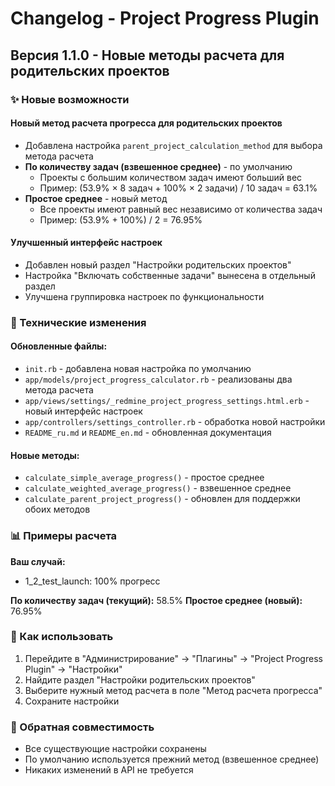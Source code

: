 # Changelog - Project Progress Plugin

## Версия 1.1.0 - Новые методы расчета для родительских проектов

### ✨ Новые возможности

#### **Новый метод расчета прогресса для родительских проектов**
- Добавлена настройка `parent_project_calculation_method` для выбора метода расчета
- **По количеству задач (взвешенное среднее)** - по умолчанию
  - Проекты с большим количеством задач имеют больший вес
  - Пример: (53.9% × 8 задач + 100% × 2 задачи) / 10 задач = 63.1%
- **Простое среднее** - новый метод
  - Все проекты имеют равный вес независимо от количества задач  
  - Пример: (53.9% + 100%) / 2 = 76.95%

#### **Улучшенный интерфейс настроек**
- Добавлен новый раздел "Настройки родительских проектов"
- Настройка "Включать собственные задачи" вынесена в отдельный раздел
- Улучшена группировка настроек по функциональности

### 🔧 Технические изменения

#### **Обновленные файлы:**
- `init.rb` - добавлена новая настройка по умолчанию
- `app/models/project_progress_calculator.rb` - реализованы два метода расчета
- `app/views/settings/_redmine_project_progress_settings.html.erb` - новый интерфейс настроек
- `app/controllers/settings_controller.rb` - обработка новой настройки
- `README_ru.md` и `README_en.md` - обновленная документация

#### **Новые методы:**
- `calculate_simple_average_progress()` - простое среднее
- `calculate_weighted_average_progress()` - взвешенное среднее
- `calculate_parent_project_progress()` - обновлен для поддержки обоих методов

### 📊 Примеры расчета

**Ваш случай:**
- 1_2_test_launch: 100% прогресс

**По количеству задач (текущий):** 58.5%
**Простое среднее (новый):** 76.95%

### 🚀 Как использовать

1. Перейдите в "Администрирование" → "Плагины" → "Project Progress Plugin" → "Настройки"
2. Найдите раздел "Настройки родительских проектов"
3. Выберите нужный метод расчета в поле "Метод расчета прогресса"
4. Сохраните настройки

### 📝 Обратная совместимость
- Все существующие настройки сохранены
- По умолчанию используется прежний метод (взвешенное среднее)
- Никаких изменений в API не требуется

